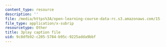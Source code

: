 ```yaml
---
content_type: resource
description: ''
file: /media/https%3A/open-learning-course-data-rc.s3.amazonaws.com/15-071-the-analytics-edge-spring-2017/9c8dfb92c2055784b95c9225adda9bbf_RmUVz9jEnzg.vtt
file_type: application/x-subrip
resourcetype: Other
title: 3play caption file
uid: 9c8dfb92-c205-5784-b95c-9225adda9bbf
---
```

